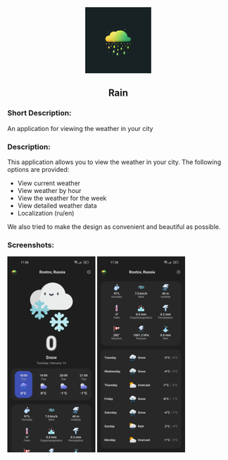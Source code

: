 <div align="center">
<img src="/assets/icons/icon.png" width="150"/>
<h2>Rain</h2>
</div>

### Short Description:
<!-- Приложение для просмотра погоды в вашем городе -->
An application for viewing the weather in your city

### Description:
<!-- Данное приложение позволяет смотреть погоду в вашем городе.
Предоставлены следующие возможности:
- Просмотр погоды на данный моммент
- Просмотр погоды по часам
- Просмотр погоды на неделю
- Просмотр подробных данных о погоде
- Локализация (ru/en)
Также мы постарались сделать дизайн максимально удобным и красивым. -->
This application allows you to view the weather in your city.
The following options are provided:
- View current weather
- View weather by hour
- View the weather for the week
- View detailed weather data
- Localization (ru/en)

We also tried to make the design as convenient and beautiful as possible.

### Screenshots:
<img src="/readme/1.jpg" width="200"/> <img src="/readme/2.jpg" width="200"/>
